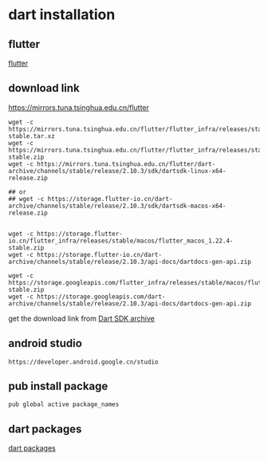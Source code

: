 # dart installation

## flutter
[flutter](flutter.cn)

## download link
https://mirrors.tuna.tsinghua.edu.cn/flutter
``` shell
wget -c https://mirrors.tuna.tsinghua.edu.cn/flutter/flutter_infra/releases/stable/linux/flutter_linux_1.22.4-stable.tar.xz
wget -c https://mirrors.tuna.tsinghua.edu.cn/flutter/flutter_infra/releases/stable/macos/flutter_macos_1.22.4-stable.zip
wget -c https://mirrors.tuna.tsinghua.edu.cn/flutter/dart-archive/channels/stable/release/2.10.3/sdk/dartsdk-linux-x64-release.zip

## or
## wget -c https://storage.flutter-io.cn/dart-archive/channels/stable/release/2.10.3/sdk/dartsdk-macos-x64-release.zip


wget -c https://storage.flutter-io.cn/flutter_infra/releases/stable/macos/flutter_macos_1.22.4-stable.zip
wget -c https://storage.flutter-io.cn/dart-archive/channels/stable/release/2.10.3/api-docs/dartdocs-gen-api.zip

wget -c https://storage.googleapis.com/flutter_infra/releases/stable/macos/flutter_macos_1.22.4-stable.zip
wget -c https://storage.googleapis.com/dart-archive/channels/stable/release/2.10.3/api-docs/dartdocs-gen-api.zip
```
get the download link from [Dart SDK archive](https://dart.dev/tools/sdk/archive)

## android studio

```
https://developer.android.google.cn/studio
```

## pub install package

``` shell
pub global active package_names
```

## dart packages
[dart packages](https://pub.flutter-io.cn/)
